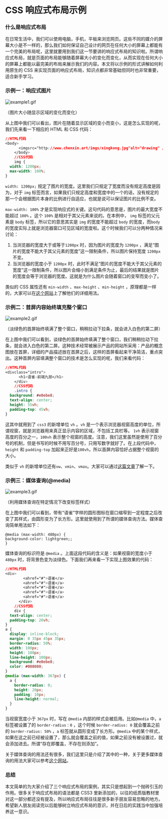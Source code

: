 # CSS 响应式布局示例

### 什么是响应式布局

在日常生活中，我们可以使用电脑，手机，平板来浏览网页。这些不同的媒介的屏幕大小是不一样的，那么我们如何保证自己设计的网页在任何大小的屏幕上都能有一个完美的布局呢，这里就要用到我们这一节要讲的响应式布局的知识啦。所谓响应式布局，就是页面的布局能够随着屏幕大小的变化而变化，从而实现在任何大小的屏幕上都能以最完美的布局来展示我们的内容。本文将以示例的形式讲解如何利用原生的 CSS 来实现页面的响应式布局，知识点都非常基础但同时也非常重要，适合新手学习。

### 示例一：响应式图片

![example1.gif](https://cdn.nlark.com/yuque/0/2019/gif/243770/1551702202969-5c7b9660-9e56-42fd-b108-3c8d7141b1f7.gif)

（图片大小随显示区域的变化而变化）

从上图中我们可以看出，图片在随着显示区域的变小而变小，这是怎么实现的呢，我们先来看一下相应的 HTML 和 CSS 代码：

```css
//HTML代码
<body>
      <imgsrc="http://www.chenxin.art/imgs/xingkong.jpg"alt="drawing" />
    </body>
    //CSS代码
    img {
  width: 1200px;
  max-width: 100%;
}
```

`width: 1200px;` 规定了图片的宽度。这里我们只规定了宽度而没有规定高度是因为，对于 `img` 标签而言，如果我们只规定高度和宽度中的一个的话，没有规定的那一个会根据图片本身的比例进行自适应，也就是说可以保证图片的比例不变。

`max-width: 100%` 才是实现响应式的关键。这句代码的意思是，图片的最大宽度不能超过 `100%` 。这个 `100%` 是相对于其父元素来说的。在本例中， `img` 标签的父元素是 `body` 标签，所以它的意思其实是 `img` 的宽度不能超过 `body` 的宽度，而`body` 的宽度实际上就是浏览器窗口可见区域的宽度啦。这个时候我们可以分两种情况来讨论：

1. 当浏览器的宽度大于或等于`1200px` 时，因为图片的宽度为 `1200px` ，满足“图片的宽度不能大于其父元素的宽度”这一限制条件，所以图片保持宽度 `1200px` 不变。
2. 当浏览器的宽度小于 `1200px` 时，此时不满足“图片的宽度不能大于其父元素的宽度”这一限制条件，所以图片会缩小到满足条件为止，最后的结果就是图片的宽度会等于浏览器的宽度。这就是为什么图片会随着窗口的变窄而变小了。

类似的 CSS 属性还有 `min-width` 、`max-height` 、`min-height` ，原理都是一样的，大家可以在[这个网站](http://css.doyoe.com/)上了解他们的详细用法。

### 示例二：首屏内容始终填充整个窗口

![example2.gif](https://cdn.nlark.com/yuque/0/2019/gif/243770/1551708086971-8edae72e-7457-43c0-afa6-3cd7c9bb9483.gif)

（淡绿色的首屏始终填满了整个窗口，稍稍拉动下拉条，就会进入白色的第二屏）

在上图中我们可以看到，谈绿色的首屏始终填满了整个窗口，我们稍稍拉动下拉条，就会进入白色的第二屏。这种技术经常被展示产品的网站所采用：产品的概念图放在首屏，详细的产品描述放在首屏之后，这样的首屏看起来干净简洁，重点突出。这种首屏内容填满整个窗口的技术是怎么实现的呢，我们来看代码：

```css
//HTML代码
<divclass="intro">
      <h1>语雀-前端九部</h1>
    </div>
    //CSS代码
    .intro {
  background: #e0ebe8;
  text-align: center;
  height: 55vh;
  padding-top: 45vh;
}
```

这其中就用到了 `css3` 的新增单位 `vh` 。`vh` 是一个表示浏览器视窗高度的单位，所谓视窗，就是浏览器用来真正显示内容的区域，不包括工具栏等。 `1vh` 表示视窗高度的百分之一，`100vh` 表示整个视窗的高度。注意，我们这里虽然是使用了百分号的机制，但是书写的时候不用写百分号，只用写数字就好了。在上段代码中，`height` 和 `padding-top` 加起来正好是`100vh`，所以首屏内容恰好占据整个视窗的大小。

类似于 `vh` 的新增单位还有`vw`、`vmin`、`vmax`。大家可以通过[这篇文章](http://www.hangge.com/blog/cache/detail_1715.html)了解一下。

### 示例三：媒体查询(@media)

![example3.gif](https://cdn.nlark.com/yuque/0/2019/gif/243770/1551711394449-4256fc53-9cd3-4569-bdc8-7ba8a5fe2b49.gif)

（利用媒体查询在特定情况下改变标签样式）

在上图中我们可以看到，带有“语雀”字样的圆形图标在窗口缩窄到一定程度之后改变了其样式，由圆形变为了长方形。这里就使用到了所谓的媒体查询方法。媒体查询简单用法如下：

    @media (max-width: 480px) {
    background-color: lightgreen;;
    }

媒体查询的标识符是 `@media` 。上面这段代码的含义是：如果视窗的宽度小于 `480px` 时，将背景色变为淡绿色。下面我们再来看一下实现上图效果的代码：

```css
//HTML代码
<div>
        <ahref="#">语雀</a>
        <ahref="#">语雀</a>
        <ahref="#">语雀</a>
        <ahref="#">语雀</a>
        <ahref="#">语雀</a>
      </div>
    //CSS代码
    div {
  text-align: center;
  padding-top: 20vh;
}
a {
  display: inline-block;
  margin: 0 35px 45px 35px;
  border-radius: 50%;
  width: 100px;
  height: 100px;
  line-height: 100px;
  background: #e0ebe8;
  color: #008080;
}
@media (max-width: 367px) {
  a {
    border-radius: 0;
    height: 20px;
    padding: 10px;
    line-height: normal;
  }
}
```

当视窗宽度小于 `367px` 时，写在 `@media` 内部的样式会被启用。比如`@media` 中，`a` 标签被设置了的 `border-radius：0` ，这个时候 `border-radius: 0` 就会覆盖之前的 `border-radius: 50%` ，`a` 标签就从圆形变成了长方形。`@media` 中的某个样式，如果在这之前已经被设置了，那么就会覆盖之前的值，如果之前没有被设置过，就会添加进去。所谓“存在即覆盖，不存在则添加”。

关于媒体查询的用法还有很多，我们这里只是介绍了其中的一种，关于更多媒体查询的用法大家可以参考[这个网站](http://www.runoob.com/cssref/css3-pr-mediaquery.html)。

### 总结

本文简单的为大家介绍了三个响应式布局的案例，其实只是想起到一个抛砖引玉的作用。很多关于响应式布局的语法都是 CSS3 里新添加的，以往的纸质版教材里对这一部分都还没有提及，所以响应式布局往往是很多新手朋友容易忽略的地方。希望新人朋友阅读完以后能够树立响应式布局的意识，并在日后的实践当中加强培养这一意识。
